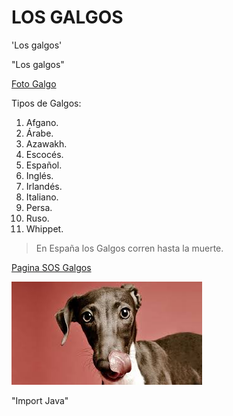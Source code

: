 # LOS GALGOS

'Los galgos'

"Los galgos"

[Foto Galgo](Galgo.jfif)

Tipos de Galgos:

1. Afgano.
2. Árabe.
3. Azawakh.
4. Escocés.
5. Español.
6. Inglés.
7. Irlandés.
8. Italiano.
9. Persa.
10. Ruso.
11. Whippet.

> En España los Galgos corren hasta la muerte.

[Pagina SOS Galgos](https://sosgalgos.org/)

![Descargar Imagen Galgo](galgo.jfif)

"Import Java"
